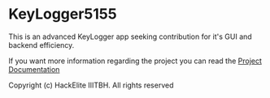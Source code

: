 # KeyLogger5155

This is an advanced KeyLogger app seeking contribution for it's GUI and backend efficiency.

If you want more information regarding the project you can read the [Project Documentation](./.github/Contributor_Guide/Project_Tour.md)

Copyright (c)
HackElite
IIITBH. All rights reserved

